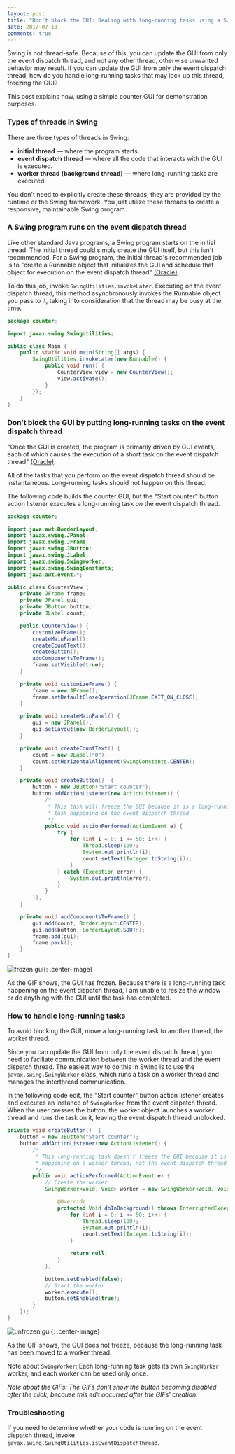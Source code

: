 ```yaml
---
layout: post
title: "Don't block the GUI: Dealing with long-running tasks using a SwingWorker"
date: 2017-07-13
comments: true
---
```


Swing is not thread-safe. Because of this, you can update the GUI from only the event dispatch thread, and not any other thread, otherwise unwanted behavior may result. If you can update the GUI from only the event dispatch thread, how do you handle long-running tasks that may lock up this thread, freezing the GUI?

This post explains how, using a simple counter GUI for demonstration purposes.

### Types of threads in Swing

There are three types of threads in Swing: 

- **initial thread** — where the program starts.
- **event dispatch thread** — where all the code that interacts with the GUI is executed. 
- **worker thread (background thread)** — where long-running tasks are executed.

You don't need to explicitly create these threads; they are provided by the runtime or the Swing framework. You just utilize these threads to create a responsive, maintainable Swing program.

### A Swing program runs on the event dispatch thread

Like other standard Java programs, a Swing program starts on the initial thread. The initial thread could simply create the GUI itself, but this isn't recommended. For a Swing program, the initial thread's recommended job is to "create a Runnable object that initializes the GUI and schedule that object for execution on the event dispatch thread" [(Oracle)](https://docs.oracle.com/javase/tutorial/uiswing/concurrency/initial.html).

To do this job, invoke `SwingUtilities.invokeLater`. Executing on the event dispatch thread, this method asynchronously invokes the Runnable object you pass to it, taking into consideration that the thread may be busy at the time.

```java
package counter;

import javax.swing.SwingUtilities;

public class Main {
    public static void main(String[] args) {
        SwingUtilities.invokeLater(new Runnable() {
            public void run() {
                CounterView view = new CounterView();
                view.activate();
            }
        });
    }
}
```

### Don't block the GUI by putting long-running tasks on the event dispatch thread 

"Once the GUI is created, the program is primarily driven by GUI events, each of which causes the execution of a short task on the event dispatch thread" [(Oracle)](https://docs.oracle.com/javase/tutorial/uiswing/concurrency/initial.html). 

All of the tasks that you perform on the event dispatch thread should be instantaneous. Long-running tasks should not happen on this thread.

The following code builds the counter GUI, but the "Start counter" button action listener executes a long-running task *on* the event dispatch thread.

```java
package counter;

import java.awt.BorderLayout;
import javax.swing.JPanel;
import javax.swing.JFrame;
import javax.swing.JButton;
import javax.swing.JLabel;
import javax.swing.SwingWorker;
import javax.swing.SwingConstants;
import java.awt.event.*;

public class CounterView {
    private JFrame frame;
    private JPanel gui;
    private JButton button;
    private JLabel count;

    public CounterView() {
        customizeFrame();
        createMainPanel();
        createCountText();
        createButton();
        addComponentsToFrame();
        frame.setVisible(true);
    }

    private void customizeFrame() {
        frame = new JFrame();
        frame.setDefaultCloseOperation(JFrame.EXIT_ON_CLOSE);
    }

    private void createMainPanel() {
        gui = new JPanel();
        gui.setLayout(new BorderLayout());
    }

    private void createCountText() {
        count = new JLabel("0");
        count.setHorizontalAlignment(SwingConstants.CENTER);
    }

    private void createButton()  {
        button = new JButton("Start counter");
        button.addActionListener(new ActionListener() {
            /* 
             * This task will freeze the GUI because it is a long-running
             * task happening on the event dispatch thread
             */
            public void actionPerformed(ActionEvent e) {
                try {
                    for (int i = 0; i <= 50; i++) {
                        Thread.sleep(100);
                        System.out.println(i);
                        count.setText(Integer.toString(i));
                    }
                } catch (Exception error) { 
                    System.out.println(error);
                }
            }
        });
    }

    private void addComponentsToFrame() {
        gui.add(count, BorderLayout.CENTER);
        gui.add(button, BorderLayout.SOUTH);
        frame.add(gui);
        frame.pack();
    }
}
```

![frozen gui](/assets/07-13-17/frozen_gui.gif){: .center-image}

As the GIF shows, the GUI has frozen. Because there is a long-running task happening on the event dispatch thread, I am unable to resize the window or do anything with the GUI until the task has completed.

### How to handle long-running tasks

To avoid blocking the GUI, move a long-running task to another thread, the worker thread. 

Since you can update the GUI from only the event dispatch thread, you need to faciliate communication between the worker thread and the event dispatch thread. The easiest way to do this in Swing is to use the `javax.swing.SwingWorker` class, which runs a task on a worker thread and manages the interthread communication. 

In the following code edit, the "Start counter" button action listener creates and executes an instance of `SwingWorker` from the event dispatch thread. When the user presses the button, the worker object launches a worker thread and runs the task on it, leaving the event dispatch thread unblocked.

```java
private void createButton()  {
    button = new JButton("Start counter");
    button.addActionListener(new ActionListener() {
        /* 
         * This long-running task doesn't freeze the GUI because it is 
         * happening on a worker thread, not the event dispatch thread
         */
        public void actionPerformed(ActionEvent e) {
            // Create the worker
            SwingWorker<Void, Void> worker = new SwingWorker<Void, Void>() {

                @Override
                protected Void doInBackground() throws InterruptedException {
                    for (int i = 0; i <= 50; i++) {
                        Thread.sleep(100);
                        System.out.println(i);
                        count.setText(Integer.toString(i));
                    }

                    return null;
                }
            };

            button.setEnabled(false);
            // Start the worker
            worker.execute();
            button.setEnabled(true); 
        }
    });
}
```

![unfrozen gui](/assets/07-13-17/unfrozen_gui.gif){: .center-image}

As the GIF shows, the GUI does not freeze, because the long-running task has been moved to a worker thread. 

Note about `SwingWorker`: Each long-running task gets its own `SwingWorker` worker, and each worker can be used only once. 

*Note about the GIFs: The GIFs don't show the button becoming disabled after the click, because this edit occurred after the GIFs' creation.*

### Troubleshooting

If you need to determine whether your code is running on the event dispatch thread, invoke `javax.swing.SwingUtilities.isEventDispatchThread`.
